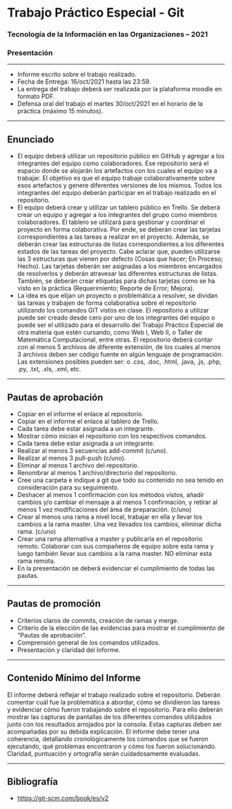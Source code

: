 # Trabajo Práctico Especial - Git
### Tecnología de la Información en las Organizaciones – 2021

### Presentación

--------------------------------
* Informe escrito sobre el trabajo realizado.
* Fecha de Entrega: 16/oct/2021 hasta las 23:59.
* La entrega del trabajo deberá ser realizada por la plataforma moodle en formato PDF.
* Defensa oral del trabajo el martes 30/oct/2021 en el horario de la práctica (máximo 15 minutos).

---------------------------------
## Enunciado
 * El equipo deberá utilizar un repositorio público en GitHub y agregar a los integrantes del equipo como colaboradores. Ese repositorio será el espacio donde se alojarán los artefactos con los cuales el equipo va a trabajar. El objetivo es que el equipo trabaje colaborativamente sobre esos artefactos y genere diferentes versiones de los mismos. Todos los integrantes del equipo deberán participar en el trabajo realizado en el repositorio. 
 * El equipo deberá crear y utilizar un tablero público en Trello. Se deberá crear un equipo y agregar a los integrantes del grupo como miembros colaboradores. El tablero se utilizará para gestionar y coordinar el proyecto en forma colaborativa. Por ende, se deberán crear las tarjetas correspondientes a las tareas a realizar en el proyecto. Además, se deberán crear las estructuras de listas correspondientes a los diferentes estados de las tareas del proyecto. Cabe aclarar que, pueden utilizarse las 3 estructuras que vienen por defecto (Cosas que hacer; En Proceso; Hecho). Las tarjetas deberán ser asignadas a los miembros encargados de resolverlos y deberán atravesar las diferentes estructuras de listas. También, se deberán crear etiquetas para dichas tarjetas como se ha visto en la práctica (Requerimiento; Reporte de Error; Mejora).
 * La idea es que elijan un proyecto o problemática a resolver, se dividan las tareas y trabajen de forma colaborativa sobre el repositorio utilizando los comandos GIT vistos en clase. El repositorio a utilizar puede ser creado desde cero por uno de los integrantes del equipo o puede ser el utilizado para el desarrollo del Trabajo Práctico Especial de otra materia que estén cursando, como Web I, Web II, o Taller de Matemática Computacional, entre otras. El repositorio deberá contar con al menos 5 archivos de diferente extensión, de los cuales al menos 3 archivos deben ser código fuente en algún lenguaje de programación. Las extensiones posibles pueden ser: o .css, .doc, .html, .java, .js, .php, .py, .txt, .xls, .xml, etc. 

------------------------------------
## Pautas de aprobación
 * Copiar en el informe el enlace al repositorio.
 * Copiar en el informe el enlace al tablero de Trello.
 * Cada tarea debe estar asignada a un integrante.
 * Mostrar cómo inician el repositorio con los respectivos comandos.
 * Cada tarea debe estar asignada a un integrante.
 * Realizar al menos 3 secuencias add-commit (c/uno).
 * Realizar al menos 3 pull-push (c/uno).
 * Eliminar al menos 1 archivo del repositorio.
 * Renombrar al menos 1 archivo/directorio del repositorio.
 * Cree una carpeta e indique a git que todo su contenido no sea tenido en consideración para su seguimiento.
 * Deshacer al menos 1 confirmación con los métodos vistos, añadir cambios y/o cambiar el mensaje a al menos 1 confirmación, y retirar al menos 1 vez modificaciones del área de preparación. (c/uno)
 * Crear al menos una rama a nivel local, trabajar en ella y llevar los cambios a la rama master. Una vez llevados los cambios, eliminar dicha rama. (c/uno)
 * Crear una rama alternativa a master y publicarla en el repositorio remoto. Colaborar con sus compañeros de equipo sobre esta rama y luego también llevar
sus cambios a la rama master. NO eliminar esta rama remota.
 * En la presentación se deberá evidenciar el cumplimiento de todas las pautas. 

------------------------------------
## Pautas de promoción
 * Criterios claros de commits, creación de ramas y merge.
 * Criterio de la elección de las evidencias para mostrar el cumplimiento de “Pautas de aprobación”.
 * Comprensión general de los comandos utilizados.
 * Presentación y claridad del informe.

------------------------------------
## Contenido Mínimo del Informe

El informe deberá reflejar el trabajo realizado sobre el repositorio. Deberán comentar cuál fue la problemática a abordar, cómo se dividieron las tareas y evidenciar cómo fueron
trabajando sobre el repositorio. Para ello deberán mostrar las capturas de pantallas de los diferentes comandos utilizados junto con los resultados arrojados por la consola. Estas capturas deben ser acompañadas por su debida explicación. El informe debe tener una coherencia, detallando cronológicamente los comandos que se fueron ejecutando, qué
problemas encontraron y cómo los fueron solucionando. Claridad, puntuación y ortografía serán cuidadosamente evaluadas.

------------------------------------
## Bibliografía
 * https://git-scm.com/book/es/v2
